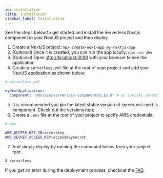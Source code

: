 ```yaml
---
id: installation
title: Installation
sidebar_label: Installation
---
```


See the steps below to get started and install the Serverless Nextjs component in your NextJS project and then deploy

1. Create a NextJS project: `npx create-next-app my-nextjs-app`
2. (Optional) Once it is created, you can run the app locally: `npm run dev`
3. (Optional) Open [http://localhost:3000](http://localhost:3000) with your browser to see the application
4. Create a `serverless.yml` file at the root of your project and add your NextJS application as shown below:

```yml
# serverless.yml

myNextApplication:
  component: "@dolsze/serverless-component@1.19.0" # or specify latest stable or alpha version found in https://www.npmjs.com/package/@dolsze/serverless-component
```

5. It is recommended you pin the latest stable version of serverless-next.js component. Check out the versions [here](https://github.com/serverless-nextjs/serverless-next.js/releases)
6. Create a `.env` file at the root of your project to spcify AWS credentials:

```bash
#.env

AWS_ACCESS_KEY_ID=accesskey
AWS_SECRET_ACCESS_KEY=accesskeysecret
```

7. And simply deploy by running the command below from your project root:

```bash
$ serverless
```

If you get an error during the deployment process, checkout the [FAQ](./faq.md).
